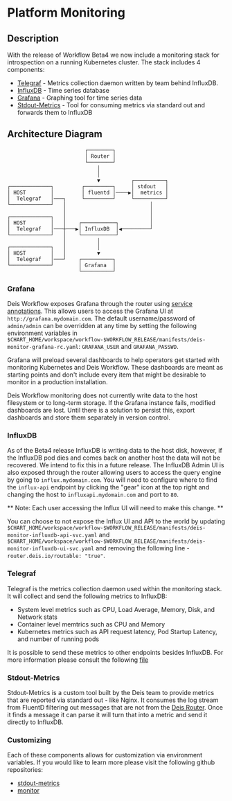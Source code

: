 # Platform Monitoring

## Description

With the release of Workflow Beta4 we now include a monitoring stack for introspection on a running Kubernetes cluster. The stack includes 4 components:

* [Telegraf](https://docs.influxdata.com/telegraf/v0.12/) - Metrics collection daemon written by team behind InfluxDB.
* [InfluxDB](https://docs.influxdata.com/influxdb/v0.12/) - Time series database
* [Grafana](http://grafana.org/) - Graphing tool for time series data
* [Stdout-Metrics](https://github.com/deis/stdout-metrics) - Tool for consuming metrics via standard out and forwards them to InfluxDB

## Architecture Diagram

```
                         ┌────────┐                  
                         │ Router │                  
                         └────────┘                  
                             │                      
                             │                      
                             ▼          ┌──────────┐
┌─────────────┐         ┌─────────┐     │ stdout   │
│ HOST        │         │ fluentd │────▶│  metrics │
│  Telegraf   │───┐     └─────────┘     └──────────┘
└─────────────┘   │                           │     
                  │                           │     
┌─────────────┐   │                           │     
│ HOST        │   │    ┌───────────┐          │     
│  Telegraf   │───┼───▶│ InfluxDB  │◀─────────┘     
└─────────────┘   │    └───────────┘                
                  │          │                      
┌─────────────┐   │          │                      
│ HOST        │   │          ▼                      
│  Telegraf   │───┘    ┌──────────┐                 
└─────────────┘        │ Grafana  │                 
                       └──────────┘                              
```

### Grafana

Deis Workflow exposes Grafana through the router using [service annotations](https://github.com/deis/router#how-it-works). This
allows users to access the Grafana UI at `http://grafana.mydomain.com`. The default username/password of
`admin/admin` can be overridden at any time by setting the following environment variables in
`$CHART_HOME/workspace/workflow-$WORKFLOW_RELEASE/manifests/deis-monitor-grafana-rc.yaml`: `GRAFANA_USER` and
`GRAFANA_PASSWD`.

Grafana will preload several dashboards to help operators get started with monitoring Kubernetes and Deis Workflow.
These dashboards are meant as starting points and don't include every item that might be desirable to monitor in a
production installation.

Deis Workflow monitoring does not currently write data to the host filesystem or to long-term storage. If the Grafana
instance fails, modified dashboards are lost. Until there is a solution to persist this, export dashboards and store
them separately in version control.

### InfluxDB

As of the Beta4 release InfluxDB is writing data to the host disk, however, if the InfluxDB pod dies and comes back on
another host the data will not be recovered. We intend to fix this in a future release. The InfluxDB Admin UI is also
exposed through the router allowing users to access the query engine by going to `influx.mydomain.com`. You will need to
configure where to find the `influx-api` endpoint by clicking the "gear" icon at the top right and changing the host to
`influxapi.mydomain.com` and port to `80`.

** Note: Each user accessing the Influx UI will need to make this change. **

You can choose to not expose the Influx UI and API to the world by updating
`$CHART_HOME/workspace/workflow-$WORKFLOW_RELEASE/manifests/deis-monitor-influxdb-api-svc.yaml` and
`$CHART_HOME/workspace/workflow-$WORKFLOW_RELEASE/manifests/deis-monitor-influxdb-ui-svc.yaml` and removing the
following line - `router.deis.io/routable: "true"`.

### Telegraf

Telegraf is the metrics collection daemon used within the monitoring stack. It will collect and send the following metrics to InfluxDB:

* System level metrics such as CPU, Load Average, Memory, Disk, and Network stats
* Container level memtrics such as CPU and Memory
* Kubernetes metrics such as API request latency, Pod Startup Latency, and number of running pods

It is possible to send these metrics to other endpoints besides InfluxDB. For more information please consult the following [file](https://github.com/deis/monitor/blob/master/telegraf/rootfs/config.toml.tpl)

### Stdout-Metrics

Stdout-Metrics is a custom tool built by the Deis team to provide metrics that are reported via standard out - like Nginx. It consumes the log stream from FluentD filtering out messages that are not from the [Deis Router](https://github.com/deis/router). Once it finds a message it can parse it will turn that into a metric and send it directly to InfluxDB.

### Customizing

Each of these components allows for customization via environment variables. If you would like to learn more please visit the following github repositories:

* [stdout-metrics](https://github.com/deis/stdout-metrics)
* [monitor](https://github.com/deis/monitor)
